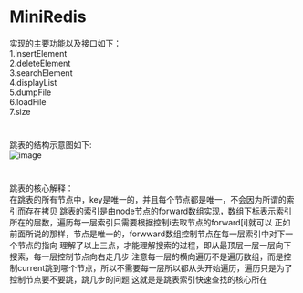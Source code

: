 # MiniRedis
实现的主要功能以及接口如下：<br>
1.insertElement <br>
2.deleteElement <br>
3.searchElement <br>
4.displayList <br>
5.dumpFile <br>
6.loadFile <br>
7.size <br>

#
跳表的结构示意图如下:<br>
![image](https://user-images.githubusercontent.com/73992103/196970400-c010a560-ac8e-4c8e-9448-2030f202bf2d.png)

#
跳表的核心解释：<br>
在跳表的所有节点中，key是唯一的，并且每个节点都是唯一，不会因为所谓的索引而存在拷贝
跳表的索引是由node节点的forward数组实现，数组下标表示索引所在的层数，遍历每一层索引只需要根据控制i去取节点的forward[i]就可以
正如前面所说的那样，节点是唯一的，forwward数组控制节点在每一层索引中对下一个节点的指向
理解了以上三点，才能理解搜索的过程，即从最顶层一层一层向下搜索，每一层控制节点向右走几步
注意每一层的横向遍历不是遍历数组，而是控制current跳到哪个节点，所以不需要每一层所以都从头开始遍历，遍历只是为了控制节点要不要跳，跳几步的问题
这就是是跳表索引快速查找的核心所在
